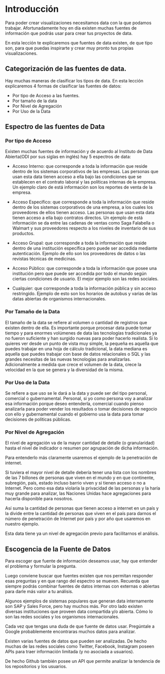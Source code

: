 # Introducción

Para poder crear visualizaciones necesitamos data con la que podamos trabajar.
Afortunadamente hoy en día existen muchas fuentes de información que podrás usar
para crear tus proyectos de data.

En esta lección te explicaremos que fuentes de data existen, de que tipo son,
para que puedas inspirarte y crear muy pronto tus propias visualizaciones.

## Categorización de las fuentes de data.

Hay muchas maneras de clasificar los tipos de data. En esta lección explicaremos
4 formas de clasificar las fuentes de datos:

- Por tipo de Acceso a las fuentes.
- Por tamaño de la data
- Por Nivel de Agregación
- Por Uso de la Data


## Espectro de las fuentes de Data  

### Por tipo de Acceso

Existen muchas fuentes de información y de acuerdo al Instituto de Data
Abierta(ODI por sus siglas en inglés) hay 5 espectros de data:

- Acceso Interno: que corresponde a toda la información que reside dentro de los
  sistemas corporativos de las empresas.
  Las personas que usan esta data tienen acceso a ella bajo las condiciones que
  se establecen en el contrato laboral y las políticas internas de la empresa.
  Un ejemplo claro de está información son los reportes de venta de la empresa.

- Acceso Específico: que corresponde a toda la información que reside dentro de
  los sistemas corporativos de una empresa, a los cuales los proveedores de
  ellos tienen acceso.
  Las personas que usan esta data tienen acceso a ella bajo contratos directos.
  Un ejemplo de está información se da entre las cadenas de ventas como Saga
  Falabella o Walmart y sus proveedores respecto a los niveles de inventario de
  sus productos.  

- Acceso Grupal: que corresponde a toda la información que reside dentro de una
  institución específica pero puede ser accedida mediante autenticación.
  Ejemplo de ello son los proveedores de datos o las revistas técnicas de
  medicinas.

- Acceso Público: que corresponde a toda la información que posee una institución
  pero que puede ser accedida por todo el mundo según ciertas condiciones de
  usuario. El mejor ejemplo son las redes sociales.

- Cualquier: que corresponde a toda la información pública y sin acceso
  restringido. Ejemplo de esto son los horarios de autobus y varias de las datas
  abiertas de organismos internacionales.  


### Por Tamaño de la Data

El tamaño de la data se refiere al volumen o cantidad de registros que existen
dentro de ella. Es importante porque procesar data puede tomar tiempo y para
enormes volúmenes de data las tecnologías tradicionales ya no fueron suficiente
y han surgido nuevas para poder hacerlo realista. Si lo quieres ver desde un
punto de vista muy simple, la pequeña es aquella que puedes trabajar en una hoja
de cálculo tradicional, la data mediana es aquella que puedes trabajar con base
de datos relacionales o SQL y las grandes necesitas de las nuevas tecnologías
para analizarlas. Adicionalmente a medida que crece el volumen de la data, crece
la velocidad en la que se genera y la diversidad de la misma.

### Por Uso de la Data

Se refiere a que uso se le dará a la data y puede ser del tipo personal, comercial
o gubernamental. Personal, si yo como persona voy a analizar esa información
porque deseo entenderla, comercial cuando pienso analizarla para poder vender
los resultados o tomar decisiones de negocio con ello y gubernamental cuando el
gobierno usa la data para tomar decisiones de políticas públicas.

### Por Nivel de Agregación

El nivel de agregación va de la mayor cantidad de detalle (o granularidad) hasta
el nivel de indicador o resumen por agrupación de dicha información.

Para entenderlo más claramente usaremos el ejemplo de la penetración de internet.

Si tuviera el mayor nivel de detalle debería tener una lista con los nombres de
las 7 billones de personas que viven en el mundo y en que continente, subregión,
país, estado incluso barrio viven y si tienen acceso o no a Internet. Pero como
esa data violaría la privacidad de las personas y la haría muy grande para
analizar, las Naciones Unidas hace agregaciones para hacerla disponible para
nosotros.

Así suma la cantidad de personas que tienen acceso a internet en un país y la
divide entre la cantidad de personas que viven en el país para darnos el número
de penetración de Internet por país y por año que usaremos en nuestro ejemplo.

Esta data tiene ya un nivel de agregación previo para facilitarnos el análisis.

## Escogencia de la Fuente de Datos

Para escoger que fuente de información deseamos usar, hay que entender el
problema y formular la pregunta.

Luego conviene buscar que fuentes existen que nos permitan responder esas
preguntas y en que rango del espectro se mueven. Recuerda que siempre podrás
combinar fuentes de datos internas con externas o abiertas para darle más valor
a tu análisis.

Algunos ejemplos de sistemas populares que generan data internamente son SAP y
Sales Force, pero hay muchos más. Por otro lado existen diversas instituciones
que proveen data compartida y/o abierta. Cómo lo son las redes sociales y los
organismos internacionales.

Cada vez que tengas una duda de que fuente de datos usar. Pregúntale a Google
probablemente encontraras muchos datos para analizar.


Existen varias fuentes de datos que pueden ser analizadas. De hecho muchas de
las redes sociales como Twitter, Facebook, Instagram poseen APIs para traer
información limitada (y no asociada a usuarios).

De hecho Github también posee un API que permite analizar la tendencia de los
repositorios y los usuarios. 

